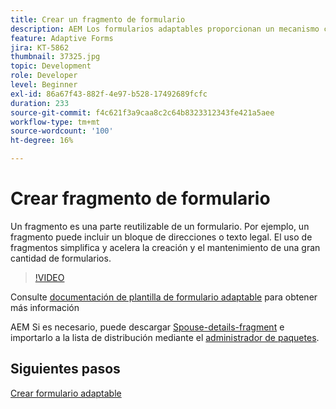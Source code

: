 ```yaml
---
title: Crear un fragmento de formulario
description: AEM Los formularios adaptables proporcionan un mecanismo cómodo para crear segmentos de formulario como un panel o un grupo de campos solo una vez y reutilizarlos.
feature: Adaptive Forms
jira: KT-5862
thumbnail: 37325.jpg
topic: Development
role: Developer
level: Beginner
exl-id: 86a67f43-882f-4e97-b528-17492689fcfc
duration: 233
source-git-commit: f4c621f3a9caa8c2c64b8323312343fe421a5aee
workflow-type: tm+mt
source-wordcount: '100'
ht-degree: 16%

---
```


# Crear fragmento de formulario

Un fragmento es una parte reutilizable de un formulario. Por ejemplo, un fragmento puede incluir un bloque de direcciones o texto legal. El uso de fragmentos simplifica y acelera la creación y el mantenimiento de una gran cantidad de formularios.


>[!VIDEO](https://video.tv.adobe.com/v/37325?quality=12&learn=on)



Consulte [documentación de plantilla de formulario adaptable](https://experienceleague.adobe.com/docs/experience-manager-65/forms/adaptive-forms-basic-authoring/adaptive-form-fragments.html?lang=es) para obtener más información

AEM Si es necesario, puede descargar [Spouse-details-fragment](assets/spouse-details-fragment.zip) e importarlo a la lista de distribución mediante el [administrador de paquetes](http://localhost:4502/crx/packmgr/index.jsp).

## Siguientes pasos

[Crear formulario adaptable](./create-adaptive-form.md)
